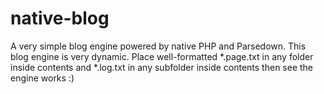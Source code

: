 # native-blog

A very simple blog engine powered by native PHP and Parsedown. This blog engine is very dynamic. Place well-formatted *.page.txt in any folder inside contents and *.log.txt in any subfolder inside contents then see the engine works :)
